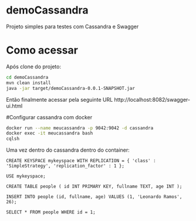 # demoCassandra
Projeto simples para testes com Cassandra e Swagger

# Como acessar

Após clone do projeto:

```sh
cd demoCassandra
mvn clean install
java -jar target/demoCassandra-0.0.1-SNAPSHOT.jar
```
Então finalmente acessar pela seguinte URL
http://localhost:8082/swagger-ui.html

#Configurar cassandra com docker

```sh
docker run --name meucassandra -p 9042:9042 -d cassandra
docker exec -it meucassandra bash
cqlsh
```
Uma vez dentro do cassandra dentro do container:

```CQL
CREATE KEYSPACE mykeyspace WITH REPLICATION = { 'class' : 'SimpleStrategy', 'replication_factor' : 1 };

USE mykeyspace;

CREATE TABLE people ( id INT PRIMARY KEY, fullname TEXT, age INT );

INSERT INTO people (id, fullname, age) VALUES (1, 'Leonardo Ramos', 26);

SELECT * FROM people WHERE id = 1;
```
